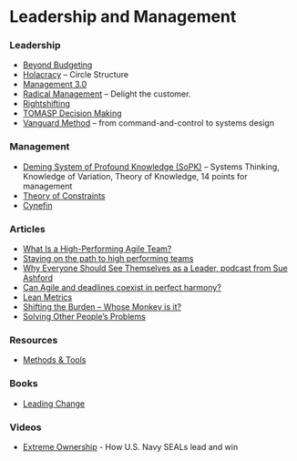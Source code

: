 # Leadership and Management
### Leadership
- [Beyond Budgeting](https://bbrt.org/)
- [Holacracy](https://holacracy.org/) – Circle Structure
- [Management 3.0](https://management30.com/)
- [Radical Management](https://stevedenning.com/radical-management/) – Delight the customer.
- [Rightshifting](https://flowchainsensei.wordpress.com/rightshifting/)
- [TOMASP Decision Making](https://engineering.shopify.com/blogs/engineering/make-great-decisions-quickly-with-tomasp)
- [Vanguard Method](https://vanguard-method.com/) – from command-and-control to systems design

### Management
- [Deming System of Profound Knowledge (SoPK)](https://deming.org/explore/sopk/) – Systems Thinking, Knowledge of Variation, Theory of Knowledge, 14 points for management
- [Theory of Constraints](https://www.goldratt.com/)
- [Cynefin](https://thecynefin.co/)

### Articles
- [What Is a High-Performing Agile Team?](https://www.mountaingoatsoftware.com/blog/what-is-a-high-performing-agile-team)
- [Staying on the path to high performing teams](https://lethain.com/durably-excellent-teams/)
- [Why Everyone Should See Themselves as a Leader, podcast from Sue Ashford](https://www.listennotes.com/podcasts/hbr-ideacast/why-everyone-should-see-574rO01BYCl/)
- [Can Agile and deadlines coexist in perfect harmony?](https://medium.com/awesome-agile/can-agile-and-deadlines-coexist-in-perfect-harmony-5018510ffcb8)
- [Lean Metrics](https://nigelthurlow.com/2022/07/06/all-about-lean-metrics/)
- [Shifting the Burden – Whose Monkey is it?](https://www.donaldegray.com/shifting-the-burden-whos-monkey-is-it/)
- [Solving Other People’s Problems](https://www.donaldegray.com/solving-other-peoples-problems/)

### Resources
- [Methods & Tools](https://www.methodsandtools.com/)

### Books
- [Leading Change](https://www.amazon.com/Leading-Change-New-Preface-Author/dp/1422186431)

### Videos
- [Extreme Ownership](https://www.youtube.com/watch?v=ljqra3BcqWM) - How U.S. Navy SEALs lead and win